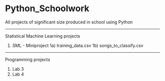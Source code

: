 # Python_Schoolwork
All projects of significant size produced in school using Python


----------------------------------------------------------------
Statistical Machine Learning projects
1. SML - Miniproject
1a) training_data.csv
1b) songs_to_classify.csv


----------------------------------------------------------------
Programming projects
1. Lab 3 
2. Lab 4

